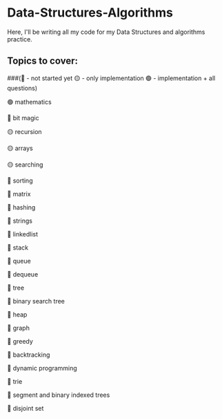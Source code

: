 # Data-Structures-Algorithms
Here, I'll be writing all my code for my Data Structures and algorithms practice.
## Topics to cover: 

###(:red_circle: - not started yet  :yellow_circle: - only implementation  :green_circle: - implementation + all questions)

:green_circle:	mathematics

:red_circle:	bit magic

:yellow_circle:		recursion

:yellow_circle:		arrays

:yellow_circle:		searching

:red_circle:	sorting

:red_circle:	matrix

:red_circle:	hashing

:red_circle:	strings

:red_circle:	linkedlist

:red_circle:	stack

:red_circle:	queue

:red_circle:	dequeue

:red_circle:	tree

:red_circle:	binary search tree

:red_circle:	heap 

:red_circle:	graph

:red_circle:  greedy

:red_circle:	backtracking

:red_circle:	dynamic programming

:red_circle:	trie

:red_circle:	segment and binary indexed trees

:red_circle:	disjoint set

